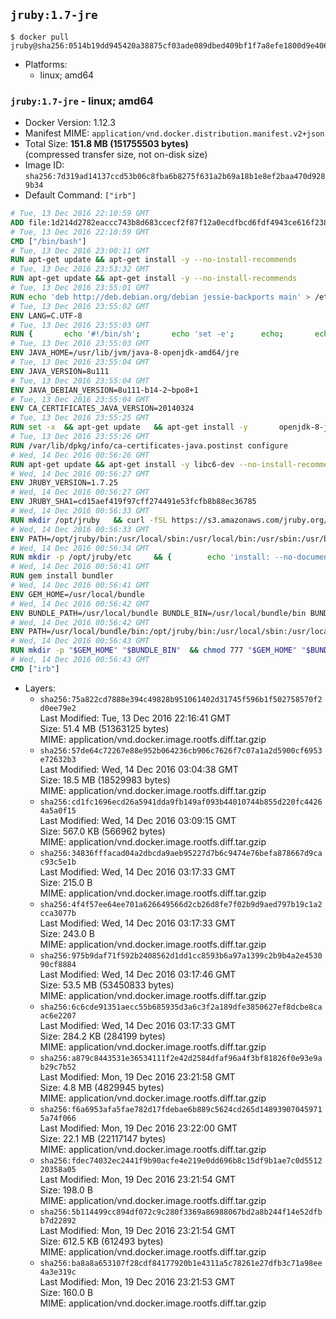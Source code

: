 ## `jruby:1.7-jre`

```console
$ docker pull jruby@sha256:0514b19dd945420a38875cf03ade089dbed409bf1f7a8efe1800d9e406a573be
```

-	Platforms:
	-	linux; amd64

### `jruby:1.7-jre` - linux; amd64

-	Docker Version: 1.12.3
-	Manifest MIME: `application/vnd.docker.distribution.manifest.v2+json`
-	Total Size: **151.8 MB (151755503 bytes)**  
	(compressed transfer size, not on-disk size)
-	Image ID: `sha256:7d319ad14137ccd53b06c8fba6b8275f631a2b69a18b1e8ef2baa470d9289b34`
-	Default Command: `["irb"]`

```dockerfile
# Tue, 13 Dec 2016 22:10:59 GMT
ADD file:1d214d2782eaccc743b8d683ccecf2f87f12a0ecdfbcd6fdf4943ce616f23870 in / 
# Tue, 13 Dec 2016 22:10:59 GMT
CMD ["/bin/bash"]
# Tue, 13 Dec 2016 23:00:11 GMT
RUN apt-get update && apt-get install -y --no-install-recommends 		ca-certificates 		curl 		wget 	&& rm -rf /var/lib/apt/lists/*
# Tue, 13 Dec 2016 23:53:32 GMT
RUN apt-get update && apt-get install -y --no-install-recommends 		bzip2 		unzip 		xz-utils 	&& rm -rf /var/lib/apt/lists/*
# Tue, 13 Dec 2016 23:55:01 GMT
RUN echo 'deb http://deb.debian.org/debian jessie-backports main' > /etc/apt/sources.list.d/jessie-backports.list
# Tue, 13 Dec 2016 23:55:02 GMT
ENV LANG=C.UTF-8
# Tue, 13 Dec 2016 23:55:03 GMT
RUN { 		echo '#!/bin/sh'; 		echo 'set -e'; 		echo; 		echo 'dirname "$(dirname "$(readlink -f "$(which javac || which java)")")"'; 	} > /usr/local/bin/docker-java-home 	&& chmod +x /usr/local/bin/docker-java-home
# Tue, 13 Dec 2016 23:55:03 GMT
ENV JAVA_HOME=/usr/lib/jvm/java-8-openjdk-amd64/jre
# Tue, 13 Dec 2016 23:55:04 GMT
ENV JAVA_VERSION=8u111
# Tue, 13 Dec 2016 23:55:04 GMT
ENV JAVA_DEBIAN_VERSION=8u111-b14-2~bpo8+1
# Tue, 13 Dec 2016 23:55:04 GMT
ENV CA_CERTIFICATES_JAVA_VERSION=20140324
# Tue, 13 Dec 2016 23:55:25 GMT
RUN set -x 	&& apt-get update 	&& apt-get install -y 		openjdk-8-jre-headless="$JAVA_DEBIAN_VERSION" 		ca-certificates-java="$CA_CERTIFICATES_JAVA_VERSION" 	&& rm -rf /var/lib/apt/lists/* 	&& [ "$JAVA_HOME" = "$(docker-java-home)" ]
# Tue, 13 Dec 2016 23:55:26 GMT
RUN /var/lib/dpkg/info/ca-certificates-java.postinst configure
# Wed, 14 Dec 2016 00:56:26 GMT
RUN apt-get update && apt-get install -y libc6-dev --no-install-recommends && rm -rf /var/lib/apt/lists/*
# Wed, 14 Dec 2016 00:56:27 GMT
ENV JRUBY_VERSION=1.7.25
# Wed, 14 Dec 2016 00:56:27 GMT
ENV JRUBY_SHA1=cd15aef419f97cff274491e53fcfb8b88ec36785
# Wed, 14 Dec 2016 00:56:33 GMT
RUN mkdir /opt/jruby   && curl -fSL https://s3.amazonaws.com/jruby.org/downloads/${JRUBY_VERSION}/jruby-bin-${JRUBY_VERSION}.tar.gz -o /tmp/jruby.tar.gz   && echo "$JRUBY_SHA1 /tmp/jruby.tar.gz" | sha1sum -c -   && tar -zx --strip-components=1 -f /tmp/jruby.tar.gz -C /opt/jruby   && rm /tmp/jruby.tar.gz   && update-alternatives --install /usr/local/bin/ruby ruby /opt/jruby/bin/jruby 1
# Wed, 14 Dec 2016 00:56:33 GMT
ENV PATH=/opt/jruby/bin:/usr/local/sbin:/usr/local/bin:/usr/sbin:/usr/bin:/sbin:/bin
# Wed, 14 Dec 2016 00:56:34 GMT
RUN mkdir -p /opt/jruby/etc 	&& { 		echo 'install: --no-document'; 		echo 'update: --no-document'; 	} >> /opt/jruby/etc/gemrc
# Wed, 14 Dec 2016 00:56:41 GMT
RUN gem install bundler
# Wed, 14 Dec 2016 00:56:41 GMT
ENV GEM_HOME=/usr/local/bundle
# Wed, 14 Dec 2016 00:56:42 GMT
ENV BUNDLE_PATH=/usr/local/bundle BUNDLE_BIN=/usr/local/bundle/bin BUNDLE_SILENCE_ROOT_WARNING=1 BUNDLE_APP_CONFIG=/usr/local/bundle
# Wed, 14 Dec 2016 00:56:42 GMT
ENV PATH=/usr/local/bundle/bin:/opt/jruby/bin:/usr/local/sbin:/usr/local/bin:/usr/sbin:/usr/bin:/sbin:/bin
# Wed, 14 Dec 2016 00:56:43 GMT
RUN mkdir -p "$GEM_HOME" "$BUNDLE_BIN" 	&& chmod 777 "$GEM_HOME" "$BUNDLE_BIN"
# Wed, 14 Dec 2016 00:56:43 GMT
CMD ["irb"]
```

-	Layers:
	-	`sha256:75a822cd7888e394c49828b951061402d31745f596b1f502758570f2d0ee79e2`  
		Last Modified: Tue, 13 Dec 2016 22:16:41 GMT  
		Size: 51.4 MB (51363125 bytes)  
		MIME: application/vnd.docker.image.rootfs.diff.tar.gzip
	-	`sha256:57de64c72267e88e952b064236cb906c7626f7c07a1a2d5900cf6953e72632b3`  
		Last Modified: Wed, 14 Dec 2016 03:04:38 GMT  
		Size: 18.5 MB (18529983 bytes)  
		MIME: application/vnd.docker.image.rootfs.diff.tar.gzip
	-	`sha256:cd1fc1696ecd26a5941dda9fb149af093b44010744b855d220fc44264a5a0f15`  
		Last Modified: Wed, 14 Dec 2016 03:09:15 GMT  
		Size: 567.0 KB (566962 bytes)  
		MIME: application/vnd.docker.image.rootfs.diff.tar.gzip
	-	`sha256:34836fffacad04a2dbcda9aeb95227d7b6c9474e76befa878667d9cac93c5e1b`  
		Last Modified: Wed, 14 Dec 2016 03:17:33 GMT  
		Size: 215.0 B  
		MIME: application/vnd.docker.image.rootfs.diff.tar.gzip
	-	`sha256:4f4f57ee64ee701a626649566d2cb26d8fe7f02b9d9aed797b19c1a2cca3077b`  
		Last Modified: Wed, 14 Dec 2016 03:17:33 GMT  
		Size: 243.0 B  
		MIME: application/vnd.docker.image.rootfs.diff.tar.gzip
	-	`sha256:975b9daf71f592b2408562d1dd1cc8593b6a97a1399c2b9b4a2e453090cf8884`  
		Last Modified: Wed, 14 Dec 2016 03:17:46 GMT  
		Size: 53.5 MB (53450833 bytes)  
		MIME: application/vnd.docker.image.rootfs.diff.tar.gzip
	-	`sha256:6c6cde91351aecc55b685935d3a6c3f2a189dfe3850627ef8dcbe8caac6e2207`  
		Last Modified: Wed, 14 Dec 2016 03:17:33 GMT  
		Size: 284.2 KB (284199 bytes)  
		MIME: application/vnd.docker.image.rootfs.diff.tar.gzip
	-	`sha256:a879c8443531e36534111f2e42d2584dfaf96a4f3bf81826f0e93e9ab29c7b52`  
		Last Modified: Mon, 19 Dec 2016 23:21:58 GMT  
		Size: 4.8 MB (4829945 bytes)  
		MIME: application/vnd.docker.image.rootfs.diff.tar.gzip
	-	`sha256:f6a6953afa5fae782d17fdebae6b889c5624cd265d148939070459715a74f066`  
		Last Modified: Mon, 19 Dec 2016 23:22:00 GMT  
		Size: 22.1 MB (22117147 bytes)  
		MIME: application/vnd.docker.image.rootfs.diff.tar.gzip
	-	`sha256:fdec74032ec2441f9b90acfe4e219e0dd696b8c15df9b1ae7c0d551220358a05`  
		Last Modified: Mon, 19 Dec 2016 23:21:54 GMT  
		Size: 198.0 B  
		MIME: application/vnd.docker.image.rootfs.diff.tar.gzip
	-	`sha256:5b114499cc894df072c9c280f3369a86988067bd2a8b244f14e52dfbb7d22892`  
		Last Modified: Mon, 19 Dec 2016 23:21:54 GMT  
		Size: 612.5 KB (612493 bytes)  
		MIME: application/vnd.docker.image.rootfs.diff.tar.gzip
	-	`sha256:ba8a8a653107f28cdf84177920b1e4311a5c78261e27dfb3c71a98ee4a3e319c`  
		Last Modified: Mon, 19 Dec 2016 23:21:53 GMT  
		Size: 160.0 B  
		MIME: application/vnd.docker.image.rootfs.diff.tar.gzip

